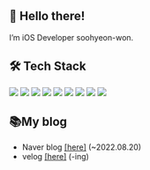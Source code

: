 ## 👋 Hello there! 
I’m iOS Developer soohyeon-won.

## 🛠 Tech Stack

<div> 
    <img src="https://img.shields.io/badge/swift-F05138?style=flat&logo=swift&logoColor=white" />
    <img src="https://img.shields.io/badge/Java-007396?style=flat&logo=Java&logoColor=white" />
    <img src="https://img.shields.io/badge/Python-3776AB?style=flat&logo=Python&logoColor=white" />
    <img src="https://img.shields.io/badge/CreateReactApp-09D3AC?style=flat&logo=CreateReactApp&logoColor=white" />
    <img src="https://img.shields.io/badge/Spring-6DB33F?style=flat&logo=Spring&logoColor=white" />
    <img src="https://img.shields.io/badge/MySQL-4479A1?style=flat&logo=MySQL&logoColor=white" />
    <img src="https://img.shields.io/badge/Fastlane-009688?style=flat&logo=Fastlane&logoColor=white" />
    <img src="https://img.shields.io/badge/Git-F05032?style=flat&logo=Git&logoColor=white" />
    <img src="https://img.shields.io/badge/Docker-2496ED?style=flat&logo=Docker&logoColor=white" />
</div>


## 📚My blog

* Naver blog [[here]](https://blog.naver.com/shhh1528) (~2022.08.20)
* velog [[here]](https://velog.io/@soohyeon-won) (-ing)
